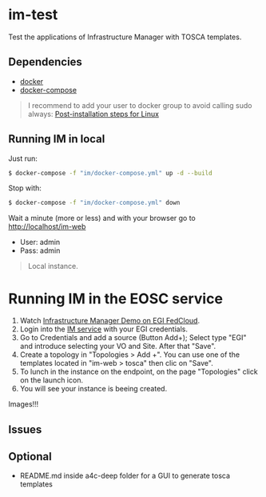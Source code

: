 # im-test
Test the applications of Infrastructure Manager with TOSCA templates.

## Dependencies
* [docker](https://www.docker.com/)
* [docker-compose](https://docs.docker.com/compose/)

> I recommend to add your user to docker group to avoid calling sudo always:
> [Post-installation steps for Linux](https://docs.docker.com/install/linux/linux-postinstall)

## Running IM in local 

Just run:
```sh
$ docker-compose -f "im/docker-compose.yml" up -d --build
```
Stop with:
```sh
$ docker-compose -f "im/docker-compose.yml" down
```

Wait a minute (more or less) and with your browser go to [http://localhost/im-web](http://localhost/im-web)
* User: admin
* Pass: admin
> Local instance.


# Running IM in the EOSC service 
1. Watch [Infrastructure Manager Demo on EGI FedCloud](https://www.youtube.com/watch?v=barnku5AsBA&list=PLgPH186Qwh_37AMhEruhVKZSfoYpHkrUp&index=5).
2. Login into the [IM service](https://appsgrycap.i3m.upv.es:31443/im-web/index.php) with your EGI credentials.
3. Go to Credentials and add a source (Button Add+); Select type "EGI" and introduce  selecting your VO and Site. After that "Save".
4. Create a topology in "Topologies > Add +". You can use one of the templates located in "im-web > tosca" then clic on "Save".
5. To lunch in the instance on the endpoint, on the page "Topologies" click on the launch icon.
6. You will see your instance is beeing created.


Images!!!



## Issues



## Optional
- README.md inside a4c-deep folder for a GUI to generate tosca templates 

